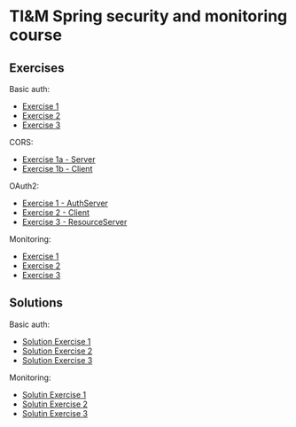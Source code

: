 # TI&M Spring security and monitoring course

## Exercises

Basic auth:
- [Exercise 1](./security-basic-0)
- [Exercise 2](./security-basic-1)
- [Exercise 3](./security-basic-2)

CORS:
- [Exercise 1a - Server](./cors/server)
- [Exercise 1b - Client](./cors/client)

OAuth2:
- [Exercise 1 - AuthServer](./oauth2/authserver)
- [Exercise 2 - Client](./oauth2/client)
- [Exercise 3 - ResourceServer](./oauth2/resourceserver)

Monitoring:
- [Exercise 1](./monitoring-0)
- [Exercise 2](./monitoring-1)
- [Exercise 3](./monitoring-2)


## Solutions

Basic auth:
- [Solution Exercise 1](./security-basic-0-solution)
- [Solution Exercise 2](./security-basic-1-solution)
- [Solution Exercise 3](./security-basic-2-solution)

Monitoring:
- [Solutin Exercise 1](./monitoring-0-solution)
- [Solutin Exercise 2](./monitoring-1-solution)
- [Solutin Exercise 3](./monitoring-2-solution)
